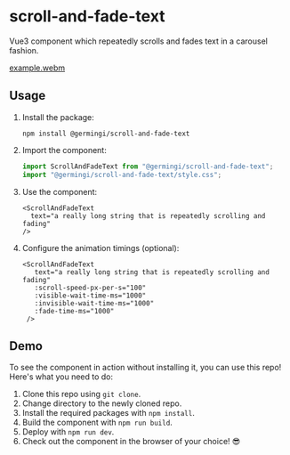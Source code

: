 # scroll-and-fade-text
Vue3 component which repeatedly scrolls and fades text in a carousel fashion.

[example.webm](https://github.com/germingi/scroll-and-fade-text/assets/22685193/783b7bf5-f950-419b-a12d-6d770af03274)

## Usage 
1. Install the package:
   ```
   npm install @germingi/scroll-and-fade-text
   ```
1. Import the component:
    ```js
    import ScrollAndFadeText from "@germingi/scroll-and-fade-text";
    import "@germingi/scroll-and-fade-text/style.css";
    ```
1. Use the component:
    ```vue
    <ScrollAndFadeText
      text="a really long string that is repeatedly scrolling and fading"
    />
    ```
1. Configure the animation timings (optional):
   ```vue
   <ScrollAndFadeText
      text="a really long string that is repeatedly scrolling and fading"
      :scroll-speed-px-per-s="100"
      :visible-wait-time-ms="1000"
      :invisible-wait-time-ms="1000"
      :fade-time-ms="1000"
    />
   ```

## Demo

To see the component in action without installing it, you can use this repo! Here's what you need to do:
1. Clone this repo using `git clone`.
1. Change directory to the newly cloned repo.
1. Install the required packages with `npm install`.
1. Build the component with `npm run build`.
1. Deploy with `npm run dev`.
1. Check out the component in the browser of your choice! 😎
